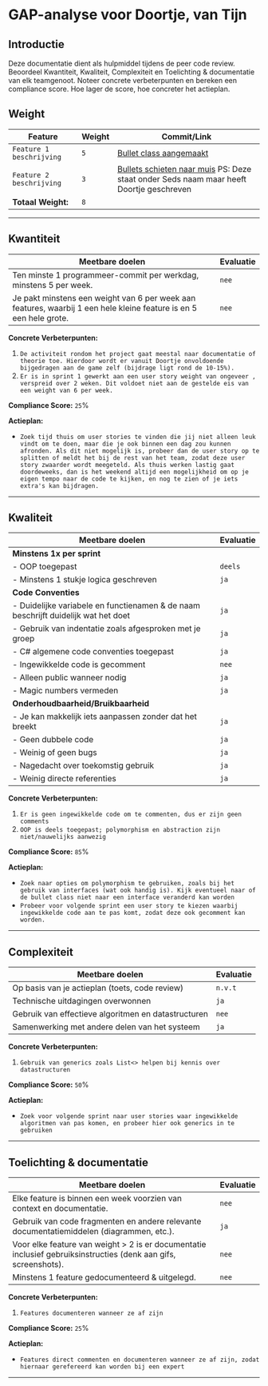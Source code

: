 # GAP-analyse voor Doortje, van Tijn

## Introductie

Deze documentatie dient als hulpmiddel tijdens de peer code review. Beoordeel Kwantiteit, Kwaliteit, Complexiteit en Toelichting & documentatie van elk teamgenoot. Noteer concrete verbeterpunten en bereken een compliance score. Hoe lager de score, hoe concreter het actieplan.

## Weight

| **Feature**                                    | **Weight** | **Commit/Link**                     |
|------------------------------------------------|------------|--------------------------------------|
| `Feature 1 beschrijving`                       | `5`    | [Bullet class aangemaakt](https://gitlab.fdmci.hva.nl/propedeuse-hbo-ict/onderwijs/2023-2024/out-d-se-gd/blok-4/suuleewooyaa34/-/commit/9ebe3b9f99015e6b3f110ca64508cdd880c3b14d)           |
| `Feature 2 beschrijving`                       | `3`    | [Bullets schieten naar muis](https://gitlab.fdmci.hva.nl/propedeuse-hbo-ict/onderwijs/2023-2024/out-d-se-gd/blok-4/suuleewooyaa34/-/commit/3d0f603a58e2366c4a4e960398816cd47c4ddba8) PS: Deze staat onder Seds naam maar heeft Doortje geschreven           |
| **Totaal Weight:**                             | `8`    |                                      |

---

## Kwantiteit

| **Meetbare doelen**                             | **Evaluatie**                         |
|-------------------------------------------------|--------------------------------------|
| Ten minste 1 programmeer-commit per werkdag, minstens 5 per week. | `nee` |
| Je pakt minstens een weight van 6 per week aan features, waarbij 1 een hele kleine feature is en 5 een hele grote. | `nee` |

**Concrete Verbeterpunten:**
1. `De activiteit rondom het project gaat meestal naar documentatie of theorie toe. Hierdoor wordt er vanuit Doortje onvoldoende bijgedragen aan de game zelf (bijdrage ligt rond de 10-15%).`
2. `Er is in sprint 1 gewerkt aan een user story weight van ongeveer , verspreid over 2 weken. Dit voldoet niet aan de gestelde eis van een weight van 6 per week.`

**Compliance Score:** `25`%

**Actieplan:**
- `Zoek tijd thuis om user stories te vinden die jij niet alleen leuk vindt om te doen, maar die je ook binnen een dag zou kunnen afronden. Als dit niet mogelijk is, probeer dan de user story op te splitten of meldt het bij de rest van het team, zodat deze user story zwaarder wordt meegeteld. Als thuis werken lastig gaat doordeweeks, dan is het weekend altijd een mogelijkheid om op je eigen tempo naar de code te kijken, en nog te zien of je iets extra's kan bijdragen.`

---

## Kwaliteit

| **Meetbare doelen**                             | **Evaluatie**                             |
|-------------------------------------------------|------------------------------------------|
| **Minstens 1x per sprint**                         |                                          |
| - OOP toegepast                                 | `deels` |
| - Minstens 1 stukje logica geschreven           | `ja` |
| **Code Conventies**                                |                                          |
| - Duidelijke variabele en functienamen & de naam beschrijft duidelijk wat het doet | `ja` |
| - Gebruik van indentatie zoals afgesproken met je groep | `ja` |
| - C# algemene code conventies toegepast         | `ja` |
| - Ingewikkelde code is gecomment                | `nee` |
| - Alleen public wanneer nodig                   | `ja` |
| - Magic numbers vermeden                        | `ja` |
| **Onderhoudbaarheid/Bruikbaarheid**                |  |
| - Je kan makkelijk iets aanpassen zonder dat het breekt | `ja` |
| - Geen dubbele code                             | `ja` |
| - Weinig of geen bugs                           | `ja` |
| - Nagedacht over toekomstig gebruik             | `ja` |
| - Weinig directe referenties                    | `ja` |

**Concrete Verbeterpunten:**
1. `Er is geen ingewikkelde code om te commenten, dus er zijn geen comments`
2. `OOP is deels toegepast; polymorphism en abstraction zijn niet/nauwelijks aanwezig`

**Compliance Score:** `85`%

**Actieplan:**
- `Zoek naar opties om polymorphism te gebruiken, zoals bij het gebruik van interfaces (wat ook handig is). Kijk eventueel naar of de bullet class niet naar een interface veranderd kan worden`
- `Probeer voor volgende sprint een user story te kiezen waarbij ingewikkelde code aan te pas komt, zodat deze ook gecomment kan worden.`

---

## Complexiteit

| **Meetbare doelen**                            | **Evaluatie**                                    |
|------------------------------------------------|-------------------------------------------------|
| Op basis van je actieplan (toets, code review) | `n.v.t` |
| Technische uitdagingen overwonnen              | `ja` |
| Gebruik van effectieve algoritmen en datastructuren | `nee` |
| Samenwerking met andere delen van het systeem  | `ja` |

**Concrete Verbeterpunten:**
1. `Gebruik van generics zoals List<> helpen bij kennis over datastructuren`

**Compliance Score:** `50`%

**Actieplan:**
- `Zoek voor volgende sprint naar user stories waar ingewikkelde algoritmen van pas komen, en probeer hier ook generics in te gebruiken`

---

## Toelichting & documentatie

| **Meetbare doelen**                             | **Evaluatie**                          |
|-------------------------------------------------|---------------------------------------|
| Elke feature is binnen een week voorzien van context en documentatie. | `nee` |
| Gebruik van code fragmenten en andere relevante documentatiemiddelen (diagrammen, etc.). | `ja` |
| Voor elke feature van weight > 2 is er documentatie inclusief gebruiksinstructies (denk aan gifs, screenshots). | `nee` |
| Minstens 1 feature gedocumenteerd & uitgelegd.  | `nee` |

**Concrete Verbeterpunten:**
1. `Features documenteren wanneer ze af zijn`

**Compliance Score:** `25`%

**Actieplan:**
- `Features direct commenten en documenteren wanneer ze af zijn, zodat hiernaar gerefereerd kan worden bij een expert`

---